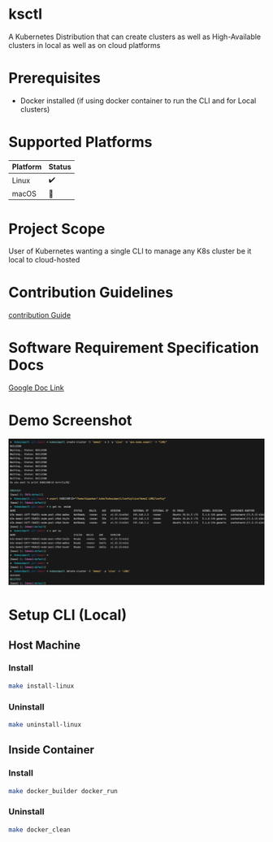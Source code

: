 # ksctl

A Kubernetes Distribution that can create clusters as well as High-Available clusters in local as well as on cloud platforms

# Prerequisites

- Docker installed (if using docker container to run the CLI and for Local clusters)

# Supported Platforms

Platform | Status
--|--
Linux | :heavy_check_mark:
macOS | :wrench:

# Project Scope

User of Kubernetes wanting a single CLI to manage any K8s cluster be it local to cloud-hosted  

# Contribution Guidelines
[contribution Guide](CONTRIBUTION-GUIDE.md)

# Software Requirement Specification Docs

[Google Doc Link](https://docs.google.com/document/d/1qLGcJly0qWK0dnno6tKXUsm3dd_BpyKl7oi7PLqi6J0/edit?usp=sharing)

# Demo Screenshot

![CoverImage](./CoverImage.png)

# Setup CLI (Local)
## Host Machine
### Install
```zsh
make install-linux
```
### Uninstall
```zsh
make uninstall-linux
```

## Inside Container

### Install

```zsh
make docker_builder docker_run
```
### Uninstall

```zsh
make docker_clean
```

